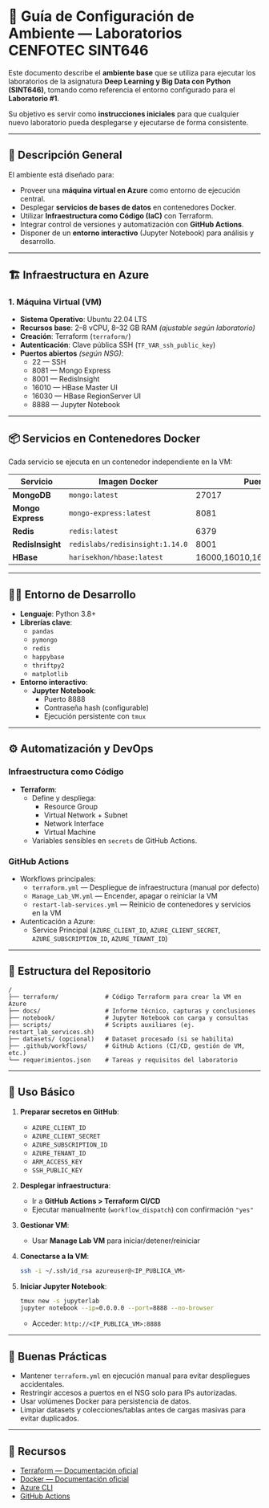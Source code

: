 # 🧩 Guía de Configuración de Ambiente — Laboratorios CENFOTEC SINT646

Este documento describe el **ambiente base** que se utiliza para ejecutar los laboratorios de la asignatura **Deep Learning y Big Data con Python (SINT646)**, tomando como referencia el entorno configurado para el **Laboratorio #1**.

Su objetivo es servir como **instrucciones iniciales** para que cualquier nuevo laboratorio pueda desplegarse y ejecutarse de forma consistente.

---

## 📜 Descripción General

El ambiente está diseñado para:
- Proveer una **máquina virtual en Azure** como entorno de ejecución central.
- Desplegar **servicios de bases de datos** en contenedores Docker.
- Utilizar **Infraestructura como Código (IaC)** con Terraform.
- Integrar control de versiones y automatización con **GitHub Actions**.
- Disponer de un **entorno interactivo** (Jupyter Notebook) para análisis y desarrollo.

---

## 🏗️ Infraestructura en Azure

### 1. **Máquina Virtual (VM)**
- **Sistema Operativo**: Ubuntu 22.04 LTS
- **Recursos base**: 2–8 vCPU, 8–32 GB RAM *(ajustable según laboratorio)*
- **Creación**: Terraform (`terraform/`)
- **Autenticación**: Clave pública SSH (`TF_VAR_ssh_public_key`)
- **Puertos abiertos** *(según NSG)*:
  - 22 — SSH
  - 8081 — Mongo Express
  - 8001 — RedisInsight
  - 16010 — HBase Master UI
  - 16030 — HBase RegionServer UI
  - 8888 — Jupyter Notebook

---

## 📦 Servicios en Contenedores Docker

Cada servicio se ejecuta en un contenedor independiente en la VM:

| Servicio         | Imagen Docker                 | Puerto(s)       | Persistencia     |
|------------------|--------------------------------|-----------------|------------------|
| **MongoDB**      | `mongo:latest`                 | 27017           | `mongo_data`     |
| **Mongo Express**| `mongo-express:latest`         | 8081            | -                |
| **Redis**        | `redis:latest`                 | 6379            | `redis_data`     |
| **RedisInsight** | `redislabs/redisinsight:1.14.0`| 8001            | -                |
| **HBase**        | `harisekhon/hbase:latest`      | 16000,16010,16020,16030,2181 | `hbase_data` |

---

## 🧑‍💻 Entorno de Desarrollo

- **Lenguaje**: Python 3.8+
- **Librerías clave**:
  - `pandas`
  - `pymongo`
  - `redis`
  - `happybase`
  - `thriftpy2`
  - `matplotlib`
- **Entorno interactivo**:
  - **Jupyter Notebook**:
    - Puerto 8888
    - Contraseña hash (configurable)
    - Ejecución persistente con `tmux`

---

## ⚙️ Automatización y DevOps

### **Infraestructura como Código**
- **Terraform**:
  - Define y despliega:
    - Resource Group
    - Virtual Network + Subnet
    - Network Interface
    - Virtual Machine
  - Variables sensibles en `secrets` de GitHub Actions.

### **GitHub Actions**
- Workflows principales:
  - `terraform.yml` — Despliegue de infraestructura (manual por defecto)
  - `Manage_Lab_VM.yml` — Encender, apagar o reiniciar la VM
  - `restart-lab-services.yml` — Reinicio de contenedores y servicios en la VM
- Autenticación a Azure:
  - Service Principal (`AZURE_CLIENT_ID`, `AZURE_CLIENT_SECRET`, `AZURE_SUBSCRIPTION_ID`, `AZURE_TENANT_ID`)

---

## 📂 Estructura del Repositorio

```
/
├── terraform/             # Código Terraform para crear la VM en Azure
├── docs/                  # Informe técnico, capturas y conclusiones
├── notebook/              # Jupyter Notebook con carga y consultas
├── scripts/               # Scripts auxiliares (ej. restart_lab_services.sh)
├── datasets/ (opcional)   # Dataset procesado (si se habilita)
├── .github/workflows/     # GitHub Actions (CI/CD, gestión de VM, etc.)
└── requerimientos.json    # Tareas y requisitos del laboratorio
```

---

## 🚀 Uso Básico

1. **Preparar secretos en GitHub**:
   - `AZURE_CLIENT_ID`
   - `AZURE_CLIENT_SECRET`
   - `AZURE_SUBSCRIPTION_ID`
   - `AZURE_TENANT_ID`
   - `ARM_ACCESS_KEY`
   - `SSH_PUBLIC_KEY`

2. **Desplegar infraestructura**:
   - Ir a **GitHub Actions > Terraform CI/CD**
   - Ejecutar manualmente (`workflow_dispatch`) con confirmación `"yes"`

3. **Gestionar VM**:
   - Usar **Manage Lab VM** para iniciar/detener/reiniciar

4. **Conectarse a la VM**:
   ```bash
   ssh -i ~/.ssh/id_rsa azureuser@<IP_PUBLICA_VM>
   ```

5. **Iniciar Jupyter Notebook**:
   ```bash
   tmux new -s jupyterlab
   jupyter notebook --ip=0.0.0.0 --port=8888 --no-browser
   ```
   - Acceder: `http://<IP_PUBLICA_VM>:8888`

---

## 🔐 Buenas Prácticas

- Mantener `terraform.yml` en ejecución manual para evitar despliegues accidentales.
- Restringir accesos a puertos en el NSG solo para IPs autorizadas.
- Usar volúmenes Docker para persistencia de datos.
- Limpiar datasets y colecciones/tablas antes de cargas masivas para evitar duplicados.

---

## 📎 Recursos

- [Terraform — Documentación oficial](https://developer.hashicorp.com/terraform/docs)
- [Docker — Documentación oficial](https://docs.docker.com/)
- [Azure CLI](https://learn.microsoft.com/cli/azure/)
- [GitHub Actions](https://docs.github.com/actions)
